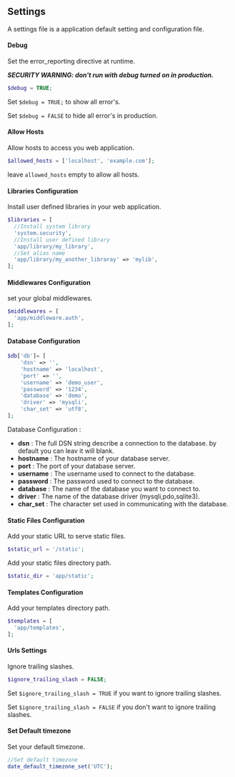 ## Settings

  A settings file is a application default setting and configuration file.

#### Debug

  Set the error_reporting directive at runtime.

  ***SECURITY WARNING: don't run with debug turned on in production.***

```php
$debug = TRUE;
```
  Set `$debug = TRUE;` to show all error's.

  Set `$debug = FALSE` to hide all error's in production.


#### Allow Hosts

  Allow hosts to access you web application.

```php
$allowed_hosts = ['localhost', 'example.com'];
```

  leave `allowed_hosts` empty to allow all hosts.


#### Libraries Configuration

  Install user defined libraries in your web application.

```php
$libraries = [
  //Install system library
  'system.security',
  //Install user defined library
  'app/library/my_library',
  //Set alias name
  'app/library/my_another_libraray' => 'mylib',
];
```

  
#### Middlewares Configuration

  set your global middlewares.

```php
$middlewares = [
  'app/middleware.auth',
];
```

#### Database Configuration

```php
$db['db']= [
    'dsn' => '',
    'hostname' => 'localhost',
    'port' => '',
    'username' => 'demo_user',
    'password' => '1234',
    'database' => 'demo',
    'driver' => 'mysqli',
    'char_set' => 'utf8',
];
```

  Database Configuration :

  - **dsn** : The full DSN string describe a connection to the database. by default you can leav it will blank.
  - **hostname** : The hostname of your database server.
  - **port** : The port of your database server.
  - **username** : The username used to connect to the database.
  - **password** : The password used to connect to the database.
  - **database** : The name of the database you want to connect to.
  - **driver** : The name of the database driver (mysqli,pdo,sqlite3).
  - **char_set** : The character set used in communicating with the database.


#### Static Files Configuration

  Add your static URL to serve static files.

```php
$static_url = '/static';
```

  Add your static files directory path.

```php
$static_dir = 'app/static';
```


#### Templates Configuration

  Add your templates directory path.

```php
$templates = [
  'app/templates',
];
```

#### Urls Settings

  Ignore trailing slashes.

```php
$ignore_trailing_slash = FALSE;
```

  Set `$ignore_trailing_slash = TRUE` if you want to ignore trailing slashes.

  Set `$ignore_trailing_slash = FALSE` if you don't want to ignore trailing slashes.


#### Set Default timezone

  Set your default timezone.

```php
//Set default timezone
date_default_timezone_set('UTC');
```
